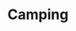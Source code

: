---
title: Camping
slug: camping
summary: Pitch your tent beneath a Milkwood tree or in the indigenous forest or on the lawns. There are plenty of private spots for your camper as well. You will enjoy all the benefits of the backpackers with the privacy of your own accommodation.
image: /images/accommodation/camping-card.webp
seo_title: Camping in Wilderness
seo_description: Camp under the ancient Milkwoods or under the stars at Fairy Knowe Backpackers
seo_image: src/images/camping/seo_image.jpg
published: true
features: ['Shared bathroom facilities', 'Kitchen access', 'Sunny or shaded camping grounds']
gallery:
- src: '/images/accommodation/double-en-suite/thumbnails/doubleensuite1.webp'
  alt: 'Double En-suite Overview'
- src: '/images/accommodation/double-en-suite/thumbnails/doubleensuite2.webp'
  alt: 'Double En-suite Interior'
- src: '/images/accommodation/double-en-suite/thumbnails/doubleensuite3.webp'
  alt: 'Double En-suite Bathroom'
- src: '/images/accommodation/double-en-suite/thumbnails/doubleensuite3.webp'
  alt: 'Double En-suite View'
- src: '/images/accommodation/double-en-suite/thumbnails/doubleensuite3.webp'
  alt: 'Double En-suite Additional View 1'
- src: '/images/accommodation/double-en-suite/thumbnails/doubleensuite3.webp'
  alt: 'Double En-suite Additional View 2'
- src: '/images/accommodation/double-en-suite/thumbnails/doubleensuite3.webp'
  alt: 'Double En-suite Additional View 3'
- src: '/images/accommodation/double-en-suite/thumbnails/doubleensuite3.webp'
  alt: 'Double En-suite Additional View 4'
---